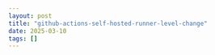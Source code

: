 ```yaml
---
layout: post
title: "github-actions-self-hosted-runner-level-change"
date: 2025-03-10
tags: []
---
```

